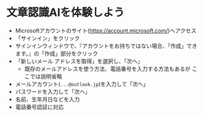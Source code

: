 # 文章認識AIを体験しよう

- Microsoftアカウントのサイト\(<https://account.microsoft.com/>\)へアクセス
- 「サインイン」をクリック
- サインインウィンドウで、『アカウントをお持ちではない場合、「作成」できます。』の「作成」部分をクリック
- 「新しいメール アドレスを取得」を選択し、「次へ」
  - 既存のメールアドレスを使う方法、電話番号を入力する方法もあるが ここでは説明省略
- メールアカウント(`...@outlook.jp`)を入力して「次へ」
- パスワードを入力して「次へ」
- 名前、生年月日などを入力
- 電話番号認証に対応


